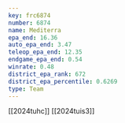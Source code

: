 ```yaml
---
key: frc6874
number: 6874
name: Mediterra
epa_end: 16.36
auto_epa_end: 3.47
teleop_epa_end: 12.35
endgame_epa_end: 0.54
winrate: 0.48
district_epa_rank: 672
district_epa_percentile: 0.6269
type: Team
---
```

[[2024tuhc]]
[[2024tuis3]]
